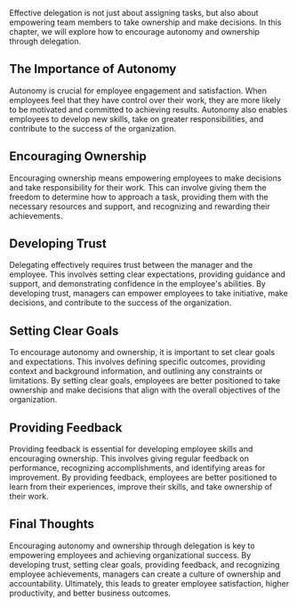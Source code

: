 
Effective delegation is not just about assigning tasks, but also about empowering team members to take ownership and make decisions. In this chapter, we will explore how to encourage autonomy and ownership through delegation.

The Importance of Autonomy
--------------------------

Autonomy is crucial for employee engagement and satisfaction. When employees feel that they have control over their work, they are more likely to be motivated and committed to achieving results. Autonomy also enables employees to develop new skills, take on greater responsibilities, and contribute to the success of the organization.

Encouraging Ownership
---------------------

Encouraging ownership means empowering employees to make decisions and take responsibility for their work. This can involve giving them the freedom to determine how to approach a task, providing them with the necessary resources and support, and recognizing and rewarding their achievements.

Developing Trust
----------------

Delegating effectively requires trust between the manager and the employee. This involves setting clear expectations, providing guidance and support, and demonstrating confidence in the employee's abilities. By developing trust, managers can empower employees to take initiative, make decisions, and contribute to the success of the organization.

Setting Clear Goals
-------------------

To encourage autonomy and ownership, it is important to set clear goals and expectations. This involves defining specific outcomes, providing context and background information, and outlining any constraints or limitations. By setting clear goals, employees are better positioned to take ownership and make decisions that align with the overall objectives of the organization.

Providing Feedback
------------------

Providing feedback is essential for developing employee skills and encouraging ownership. This involves giving regular feedback on performance, recognizing accomplishments, and identifying areas for improvement. By providing feedback, employees are better positioned to learn from their experiences, improve their skills, and take ownership of their work.

Final Thoughts
--------------

Encouraging autonomy and ownership through delegation is key to empowering employees and achieving organizational success. By developing trust, setting clear goals, providing feedback, and recognizing employee achievements, managers can create a culture of ownership and accountability. Ultimately, this leads to greater employee satisfaction, higher productivity, and better business outcomes.

